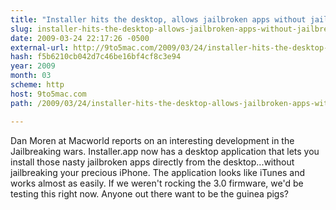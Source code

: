 ```yaml
---
title: "Installer hits the desktop, allows jailbroken apps without jailbreaking"
slug: installer-hits-the-desktop-allows-jailbroken-apps-without-jailbreaking
date: 2009-03-24 22:17:26 -0500
external-url: http://9to5mac.com/2009/03/24/installer-hits-the-desktop-allows-jailbroken-apps-without-jailbreaking/
hash: f5b6210cb042d7c46be16bf4cf8c3e94
year: 2009
month: 03
scheme: http
host: 9to5mac.com
path: /2009/03/24/installer-hits-the-desktop-allows-jailbroken-apps-without-jailbreaking/

---
```


Dan Moren at Macworld reports on an interesting development in the Jailbreaking wars.  Installer.app now has a desktop application that lets you install those nasty jailbroken apps directly from the desktop...without jailbreaking your precious iPhone. The application looks like iTunes and works almost as easily. If we weren't rocking the 3.0 firmware, we'd be testing this right now. Anyone out there want to be the guinea pigs?
